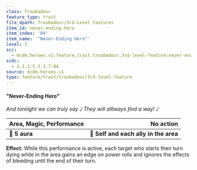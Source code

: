 ```yaml
---
class: troubadour
feature_type: trait
file_dpath: Troubadour/3rd-Level Features
item_id: never-ending-hero
item_index: '04'
item_name: '"Never-Ending Hero"'
level: 3
scc:
  - mcdm.heroes.v1:feature.trait.troubadour.3rd-level-feature:never-ending-hero
scdc:
  - 1.1.1:5.1.3.7:04
source: mcdm.heroes.v1
type: feature/trait/troubadour/3rd-level-feature
---
```


#### "Never-Ending Hero"

*And toniiight we can truly say 𝅘𝅥𝅮 They will alllways find a way! 𝅘𝅥𝅮*

| **Area, Magic, Performance** |                         **No action** |
| ---------------------------- | ------------------------------------: |
| **📏 5 aura**                | **🎯 Self and each ally in the area** |

**Effect:** While this performance is active, each target who starts their turn dying while in the area gains an edge on power rolls and ignores the effects of bleeding until the end of their turn.
